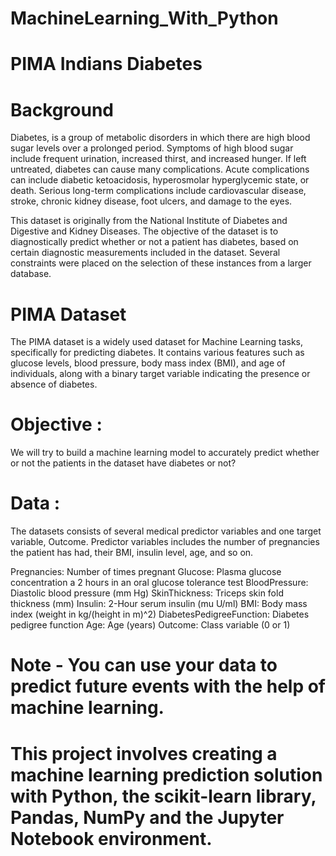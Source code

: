 # MachineLearning_With_Python

# PIMA Indians Diabetes
# Background
Diabetes, is a group of metabolic disorders in which there are high blood sugar levels over a prolonged period. Symptoms of high blood sugar include frequent urination, increased thirst, and increased hunger. If left untreated, diabetes can cause many complications. Acute complications can include diabetic ketoacidosis, hyperosmolar hyperglycemic state, or death. Serious long-term complications include cardiovascular disease, stroke, chronic kidney disease, foot ulcers, and damage to the eyes.

This dataset is originally from the National Institute of Diabetes and Digestive and Kidney Diseases. The objective of the dataset is to diagnostically predict whether or not a patient has diabetes, based on certain diagnostic measurements included in the dataset. Several constraints were placed on the selection of these instances from a larger database.

# PIMA Dataset
The PIMA dataset is a widely used dataset for Machine Learning tasks, specifically for predicting diabetes. It contains various features such as glucose levels, blood pressure, body mass index (BMI), and age of individuals, along with a binary target variable indicating the presence or absence of diabetes.

# Objective :
We will try to build a machine learning model to accurately predict whether or not the patients in the dataset have diabetes or not?

# Data :
The datasets consists of several medical predictor variables and one target variable, Outcome. Predictor variables includes the number of pregnancies the patient has had, their BMI, insulin level, age, and so on.

Pregnancies: Number of times pregnant
Glucose: Plasma glucose concentration a 2 hours in an oral glucose tolerance test
BloodPressure: Diastolic blood pressure (mm Hg)
SkinThickness: Triceps skin fold thickness (mm)
Insulin: 2-Hour serum insulin (mu U/ml)
BMI: Body mass index (weight in kg/(height in m)^2)
DiabetesPedigreeFunction: Diabetes pedigree function
Age: Age (years)
Outcome: Class variable (0 or 1)


# Note - You can use your data to predict future events with the help of machine learning. 
# This project involves creating a machine learning prediction solution with Python, the scikit-learn library, Pandas, NumPy and the Jupyter Notebook environment.

